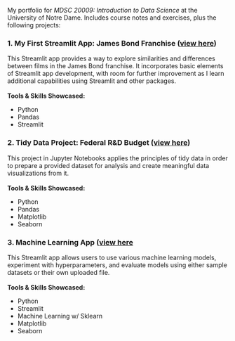 My portfolio for *MDSC 20009: Introduction to Data Science* at the University of Notre Dame. Includes course notes and exercises, plus the following projects:

### 1. My First Streamlit App: James Bond Franchise ([view here](https://github.com/cozette-brown/BROWN-Data-Science-Portfolio/tree/45df5288c5c65b926761bc3010556b5a969bd744/basic_streamlit_app))
This Streamlit app provides a way to explore similarities and differences between films in the James Bond franchise. It incorporates basic elements of Streamlit app development, with room for further improvement as I learn additional capabilities using Streamlit and other packages. <br><br>
**Tools & Skills Showcased:**
* Python
* Pandas
* Streamlit

### 2. Tidy Data Project: Federal R&D Budget ([view here](https://github.com/cozette-brown/BROWN-Data-Science-Portfolio/tree/45df5288c5c65b926761bc3010556b5a969bd744/TidyData-Project))
This project in Jupyter Notebooks applies the principles of tidy data in order to prepare a provided dataset for analysis and create meaningful data visualizations from it.<br><br>
**Tools & Skills Showcased:**
* Python
* Pandas
* Matplotlib
* Seaborn

### 3. Machine Learning App ([view here](https://github.com/cozette-brown/BROWN-Data-Science-Portfolio/tree/main/MLStreamlitApp)
This Streamlit app allows users to use various machine learning models, experiment with hyperparameters, and evaluate models using either sample datasets or their own uploaded file.<br><br>
**Tools & Skills Showcased:**
* Python
* Streamlit
* Machine Learning w/ Sklearn
* Matplotlib
* Seaborn
